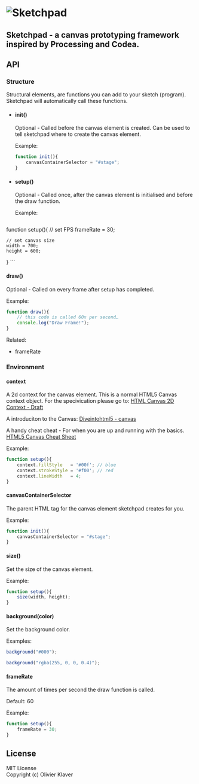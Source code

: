 # ![Sketchpad](https://raw.github.com/olivierklaver/Sketchpad/master/media%20assets/sketchpad.png)

## Sketchpad - a canvas prototyping framework inspired by Processing and Codea.

## API


### Structure
Structural elements, are functions you can add to your sketch (program). Sketchpad will automatically call these functions.

- #### init()

	Optional - Called before the canvas element is created.
Can be used to tell sketchpad where to create the canvas element.

	Example:
	```javascript
	function init(){
		canvasContainerSelector = "#stage";
	}
	```

- #### setup()
	Optional - Called once, after the canvas element is initialised and before the draw function.

	Example:
	```javascript
function setup(){
	// set FPS
	frameRate = 30;
	
	// set canvas size
    width = 700;
    height = 600;
}
	```

#### draw()
Optional - Called on every frame after setup has completed.

Example:
```javascript
function draw(){
	// this code is called 60x per second…
	console.log("Draw Frame!");
}
```

Related:
- frameRate


### Environment
#### context
A 2d context for the canvas element. This is a normal HTML5 Canvas context object. 
For the specivication please go to:
[HTML Canvas 2D Context - Draft](http://www.w3.org/html/wg/drafts/2dcontext/html5_canvas/)

A introduciton to the Canvas:
[Diveintohtml5 - canvas](http://diveintohtml5.info/canvas.html)

A handy cheat cheat - For when you are up and running with the basics.
[HTML5 Canvas Cheat Sheet](http://blog.nihilogic.dk/2009/02/html5-canvas-cheat-sheet.html)

Example:
```javascript
function setup(){
	context.fillStyle   = '#00f'; // blue
	context.strokeStyle = '#f00'; // red
	context.lineWidth   = 4;
}
```

#### canvasContainerSelector
The parent HTML tag for the canvas element sketchpad creates for you.

Example:
```javascript
function init(){
	canvasContainerSelector = "#stage";
}
```

#### size()
Set the size of the canvas element.

Example:
```javascript
function setup(){
	size(width, height);
}
```


#### background(color)
Set the background color.

Examples:
```javascript
background("#000");
```

```javascript
background("rgba(255, 0, 0, 0.4)");
```


#### frameRate
The amount of times per second the draw function is called.

Default:
60

Example:
```javascript
function setup(){
	frameRate = 30;
}
```

## License

MIT License  
Copyright (c) Olivier Klaver